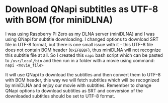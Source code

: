 # Download QNapi subtitles as UTF-8 with BOM (for miniDLNA)

I was using Raspberry Pi Zero as my DLNA server (miniDLNA) and I was using QNapi for subtitle downloading. I changed options to download SRT file in UTF-8 format, but there is one small issue with it - this UTF-8 file does not contain BOM header (`0xEFBBBF`), thus miniDLNA will not recognize this subtitle file at all. 
So I created this `napi` bash script which can be pasted to `/usr/local/bin` and then run in a folder with a movie using command:
`napi <movie_file>`

It will use QNapi to download the subtitles and then convert them to UTF-8 with BOM header, this way we will fetch subtitles which will be recognized by miniDLNA and enjoy our movie with subtitles. Remember to change QNapi options to download subtitles as SRT and conversion of the downloaded subtitles should be set to UTF-8 format.
